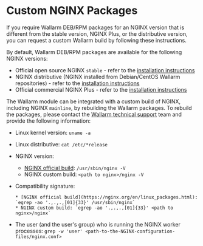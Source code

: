 # Custom NGINX Packages

If you require Wallarm DEB/RPM packages for an NGINX version that is different from the stable version, NGINX Plus, or the distributive version, you can request a custom Wallarm build by following these instructions.

By default, Wallarm DEB/RPM packages are available for the following NGINX versions:

* Official open source NGINX `stable` - refer to the [installation instructions](../nginx/dynamic-module.md)
* NGINX distributive (NGINX installed from Debian/CentOS Wallarm repositories) - refer to the [installation instructions](../nginx/dynamic-module-from-distr.md)
* Official commercial NGINX Plus - refer to the [installation instructions](../nginx-plus.md)

The Wallarm module can be integrated with a custom build of NGINX, including NGINX `mainline`, by rebuilding the Wallarm packages. To rebuild the packages, please contact the [Wallarm technical support](mailto:support@wallarm.com) team and provide the following information:

* Linux kernel version: `uname -a`
* Linux distributive: `cat /etc/*release`
* NGINX version:

    * [NGINX official build](https://nginx.org/en/linux_packages.html): `/usr/sbin/nginx -V`
    * NGINX custom build: `<path to nginx>/nginx -V`

* Compatibility signature:
  
      * [NGINX official build](https://nginx.org/en/linux_packages.html): `egrep -ao '.,.,.,[01]{33}' /usr/sbin/nginx`
      * NGINX custom build: `egrep -ao '.,.,.,[01]{33}' <path to nginx>/nginx`

* The user (and the user's group) who is running the NGINX worker processes: `grep -w 'user' <path-to-the-NGINX-configuration-files/nginx.conf>`
